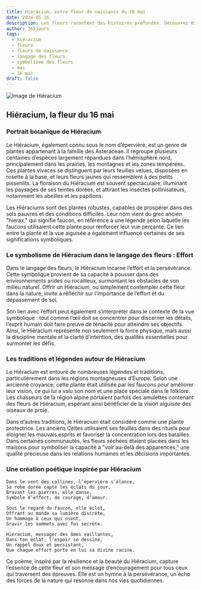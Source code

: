 ```yaml
---
title: Hiéracium, votre fleur de naissance du 16 mai
date: 2024-05-16
description: Les fleurs racontent des histoires profondes. Découvrez Hiéracium, votre fleur de naissance du 16 mai, ses symboles et récits fascinants. Plongez dans sa signification et son langage unique dans l'art floral.
author: 365jours
tags:
  - hiéracium
  - fleurs
  - fleurs de naissance
  - langage des fleurs
  - symbolisme des fleurs
  - mai
  - 16 mai
draft: false
---
```


![Image de Hiéracium](https://cdn.pixabay.com/photo/2013/08/30/10/53/alpine-hawkweed-177284_640.jpg#center)


## Hiéracium, la fleur du 16 mai

### Portrait botanique de Hiéracium

Le Hiéracium, également connu sous le nom d’épervière, est un genre de plantes appartenant à la famille des Asteraceae. Il regroupe plusieurs centaines d’espèces largement répandues dans l’hémisphère nord, principalement dans les prairies, les montagnes et les zones tempérées. Ces plantes vivaces se distinguent par leurs feuilles velues, disposées en rosette à la base, et leurs fleurs jaunes qui ressemblent à des petits pissenlits. La floraison du Hiéracium est souvent spectaculaire, illuminant les paysages de ses teintes dorées, et attirant les insectes pollinisateurs, notamment les abeilles et les papillons.

Les Hiéraciums sont des plantes robustes, capables de prospérer dans des sols pauvres et des conditions difficiles. Leur nom vient du grec ancien "hierax," qui signifie faucon, en référence à une légende selon laquelle les faucons utilisaient cette plante pour renforcer leur vue perçante. Ce lien entre la plante et la vue aiguisée a également influencé certaines de ses significations symboliques.

### Le symbolisme de Hiéracium dans le langage des fleurs : Effort

Dans le langage des fleurs, le Hiéracium incarne l’effort et la persévérance. Cette symbolique provient de sa capacité à pousser dans des environnements arides ou rocailleux, surmontant les obstacles de son milieu naturel. Offrir un Hiéracium, ou simplement contempler cette fleur dans la nature, invite à réfléchir sur l’importance de l’effort et du dépassement de soi.

Son lien avec l’effort peut également s’interpréter dans le contexte de la vue symbolique : tout comme l’œil doit se concentrer pour discerner les détails, l’esprit humain doit faire preuve de ténacité pour atteindre ses objectifs. Ainsi, le Hiéracium représente non seulement la force physique, mais aussi la discipline mentale et la clarté d’intention, des qualités essentielles pour surmonter les défis.

### Les traditions et légendes autour de Hiéracium

Le Hiéracium est entouré de nombreuses légendes et traditions, particulièrement dans les régions montagneuses d’Europe. Selon une ancienne croyance, cette plante était utilisée par les faucons pour améliorer leur vision, ce qui lui a valu son nom et une place spéciale dans le folklore. Les chasseurs de la région alpine portaient parfois des amulettes contenant des fleurs de Hiéracium, espérant ainsi bénéficier de la vision aiguisée des oiseaux de proie.

Dans d’autres traditions, le Hiéracium était considéré comme une plante protectrice. Les anciens Celtes utilisaient ses feuilles dans des rituels pour éloigner les mauvais esprits et favoriser la concentration lors des batailles. Dans certaines communautés, les fleurs séchées étaient placées dans les maisons pour symboliser la capacité à "voir au-delà des apparences," une qualité précieuse dans les relations humaines et les décisions importantes.

### Une création poétique inspirée par Hiéracium

```
Dans le vent des collines, l’épervière s’élance,  
Sa robe dorée capte les éclats du jour,  
Bravant les pierres, elle danse,  
Symbole d’effort, de courage, d’amour.

Sous le regard du faucon, elle éclot,  
Offrant au monde sa lumière discrète,  
Un hommage à ceux qui osent,  
Gravir les sommets avec foi secrète.

Hiéracium, messager des âmes vaillantes,  
Dans ton éclat, l’espoir se dessine,  
Un rappel doux et persistant,  
Que chaque effort porte en lui sa divine racine.
```

Ce poème, inspiré par la résilience et la beauté du Hiéracium, capture l’essence de cette fleur et son message d’encouragement pour tous ceux qui traversent des épreuves. Elle est un hymne à la persévérance, un écho des forces de la nature qui résonne dans nos vies quotidiennes.